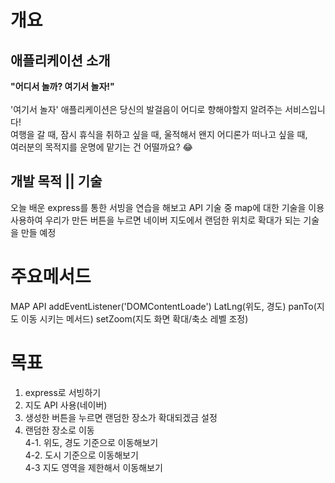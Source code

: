 # 개요
## 애플리케이션 소개
**"어디서 놀까? 여기서 놀자!"** <br><br>
'여기서 놀자' 애플리케이션은 당신의 발걸음이 어디로 향해야할지 알려주는 서비스입니다! <br>
여행을 갈 때, 잠시 휴식을 취하고 싶을 때, 울적해서 왠지 어디론가 떠나고 싶을 때, <br>
여러분의 목적지를 운명에 맡기는 건 어떨까요? 😂 <br>

## 개발 목적 || 기술
오늘 배운 express를 통한 서빙을 연습을 해보고
API 기술 중 map에 대한 기술을 이용 사용하여
우리가 만든 버튼을 누르면 네이버 지도에서 랜덤한
위치로 확대가 되는 기술을 만들 예정

# 주요메서드
MAP API
addEventListener('DOMContentLoade')
LatLng(위도, 경도)
panTo(지도 이동 시키는 메서드)
setZoom(지도 화면 확대/축소 레벨 조정)


# 목표
1. express로 서빙하기
2. 지도 API 사용(네이버)
3. 생성한 버튼을 누르면 랜덤한 장소가 확대되겠금 설정
4. 랜덤한 장소로 이동<br>
4-1. 위도, 경도 기준으로 이동해보기<br>
4-2. 도시 기준으로 이동해보기<br>
4-3 지도 영역을 제한해서 이동해보기<br>

